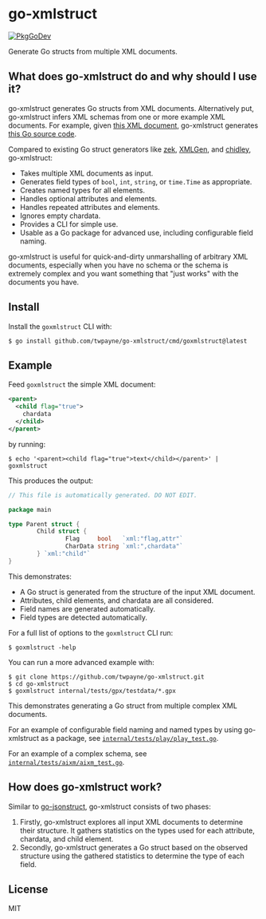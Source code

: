 # go-xmlstruct

[![PkgGoDev](https://pkg.go.dev/badge/github.com/twpayne/go-xmlstruct)](https://pkg.go.dev/github.com/twpayne/go-xmlstruct)

Generate Go structs from multiple XML documents.

## What does go-xmlstruct do and why should I use it?

go-xmlstruct generates Go structs from XML documents. Alternatively put,
go-xmlstruct infers XML schemas from one or more example XML documents. For
example, given [this XML
document](https://github.com/twpayne/go-xmlstruct/blob/master/internal/tests/play/testdata/all_well.xml),
go-xmlstruct generates [this Go source
code](https://github.com/twpayne/go-xmlstruct/blob/master/internal/tests/play/play.gen.go).

Compared to existing Go struct generators like
[zek](https://github.com/miku/zek),
[XMLGen](https://github.com/dutchcoders/XMLGen), and
[chidley](https://github.com/gnewton/chidley), go-xmlstruct:

* Takes multiple XML documents as input.
* Generates field types of `bool`, `int`, `string`, or `time.Time` as
  appropriate.
* Creates named types for all elements.
* Handles optional attributes and elements.
* Handles repeated attributes and elements.
* Ignores empty chardata.
* Provides a CLI for simple use.
* Usable as a Go package for advanced use, including configurable field naming.

go-xmlstruct is useful for quick-and-dirty unmarshalling of arbitrary XML
documents, especially when you have no schema or the schema is extremely complex
and you want something that "just works" with the documents you have.

## Install

Install the `goxmlstruct` CLI with:

```console
$ go install github.com/twpayne/go-xmlstruct/cmd/goxmlstruct@latest
```

## Example

Feed `goxmlstruct` the simple XML document:

```xml
<parent>
  <child flag="true">
    chardata
  </child>
</parent>
```

by running:

```console
$ echo '<parent><child flag="true">text</child></parent>' | goxmlstruct
```

This produces the output:

```go
// This file is automatically generated. DO NOT EDIT.

package main

type Parent struct {
        Child struct {
                Flag     bool   `xml:"flag,attr"`
                CharData string `xml:",chardata"`
        } `xml:"child"`
}
```

This demonstrates:

* A Go struct is generated from the structure of the input XML document.
* Attributes, child elements, and chardata are all considered.
* Field names are generated automatically.
* Field types are detected automatically.

For a full list of options to the `goxmlstruct` CLI run:

```console
$ goxmlstruct -help
```

You can run a more advanced example with:

```console
$ git clone https://github.com/twpayne/go-xmlstruct.git
$ cd go-xmlstruct
$ goxmlstruct internal/tests/gpx/testdata/*.gpx
```

This demonstrates generating a Go struct from multiple complex XML documents.

For an example of configurable field naming and named types by using
go-xmlstruct as a package, see
[`internal/tests/play/play_test.go`](https://github.com/twpayne/go-xmlstruct/blob/master/internal/tests/play/play_test.go).

For an example of a complex schema, see
[`internal/tests/aixm/aixm_test.go`](https://github.com/twpayne/go-xmlstruct/blob/master/internal/tests/aixm/aixm_test.go).

## How does go-xmlstruct work?

Similar to [go-jsonstruct](https://github.com/twpayne/go-jsonstruct), go-xmlstruct consists of two phases:

1. Firstly, go-xmlstruct explores all input XML documents to determine their
   structure. It gathers statistics on the types used for each attribute,
   chardata, and child element.
2. Secondly, go-xmlstruct generates a Go struct based on the observed structure
   using the gathered statistics to determine the type of each field.

## License

MIT